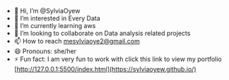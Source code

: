 - 👋 Hi, I’m @SylviaOyew
- 👀 I’m interested in Every Data
- 🌱 I’m currently learning aws
- 💞️ I’m looking to collaborate on Data analysis related projects
- 📫 How to reach mesylviaoye2@gmail.com
- 😄 Pronouns: she/her
- ⚡ Fun fact: I am very fun to work with
click this link to view my portfolio [http://127.0.0.1:5500/index.html](https://sylviaoyew.github.io/)

<!---
SylviaOyew/SylviaOyew is a ✨ special ✨ repository because its `README.md` (this file) appears on your GitHub profile.
You can click the Preview link to take a look at your changes.
--->
